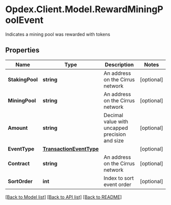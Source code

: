 # Opdex.Client.Model.RewardMiningPoolEvent
Indicates a mining pool was rewarded with tokens

## Properties

Name | Type | Description | Notes
------------ | ------------- | ------------- | -------------
**StakingPool** | **string** | An address on the Cirrus network | [optional] 
**MiningPool** | **string** | An address on the Cirrus network | [optional] 
**Amount** | **string** | Decimal value with uncapped precision and size | [optional] 
**EventType** | [**TransactionEventType**](TransactionEventType.md) |  | [optional] 
**Contract** | **string** | An address on the Cirrus network | [optional] 
**SortOrder** | **int** | Index to sort event order | [optional] 

[[Back to Model list]](../README.md#documentation-for-models) [[Back to API list]](../README.md#documentation-for-api-endpoints) [[Back to README]](../README.md)

